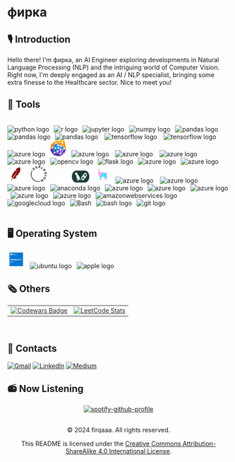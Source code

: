 <!-- <h3 align="left", style="font-family:  Consolas, monospace;"><b>Tech : </b></h3> -->

# фирка

## 🎙️ Introduction

Hello there! I'm фирка, an AI Engineer exploring developments in Natural Language Processing (NLP) and the intriguing world of Computer Vision.  Right now, I'm deeply engaged as an AI / NLP specialist, bringing some extra finesse to the Healthcare sector. Nice to meet you!

## 🔩 Tools
<br>

<div align="center">
<div align="left">
  <img src="https://cdn.jsdelivr.net/gh/devicons/devicon/icons/python/python-original.svg" height="40" alt="python logo"  />
<img width="3" />
  <img src="https://cdn.jsdelivr.net/gh/devicons/devicon/icons/r/r-original.svg" height="40" alt="r logo"  />
<img width="3" />
  <img src="https://cdn.jsdelivr.net/gh/devicons/devicon/icons/jupyter/jupyter-original.svg" height="40" alt="jupyter logo"  />
<img width="3" />
  <img src="https://cdn.jsdelivr.net/gh/devicons/devicon/icons/numpy/numpy-original.svg" height="40" alt="numpy logo"  />
<img width="3" />
  <img src="https://cdn.jsdelivr.net/gh/devicons/devicon/icons/pandas/pandas-original.svg" height="40" width="52" alt="pandas logo"  />
<img width="3">
  <img src="https://pbs.twimg.com/profile_images/1049911508296224770/9R5kP6Ql_200x200.jpg" height="40" width="40" alt="pandas logo"  />
<img width="3" />
  <img src="https://upload.wikimedia.org/wikipedia/commons/thumb/0/05/Scikit_learn_logo_small.svg/1200px-Scikit_learn_logo_small.svg.png" height="40" width="58" alt="pandas logo"/> 
<img width="3" />
  <img src="https://upload.wikimedia.org/wikipedia/commons/thumb/2/2d/Tensorflow_logo.svg/1200px-Tensorflow_logo.svg.png" height="40" width="40" alt="tensorflow logo"/> 
<img width="3" />
  <img src="https://img.stackshare.io/service/5601/keras.png" height="40" width="40" alt="tensorflow logo"/>
<img width="3" />
  <img src="https://freepngimg.com/save/72540-network-neural-recurrent-deep-database-pytorch-artificial/1200x1200" height="40" width="45" alt="azure logo"/>
<img width="3" />
  <img src="https://raw.githubusercontent.com/pyg-team/pyg_sphinx_theme/master/pyg_sphinx_theme/static/img/pyg_logo.png" height="36" width="36" alt="azure logo"/>
<img width="4" />
  <img src="https://avatars.githubusercontent.com/u/58386951?v=4&s=400" height="40" width="40" alt="azure logo"  />
<img width="2" /> 
  <img src="https://upload.wikimedia.org/wikipedia/commons/thumb/8/86/Google_JAX_logo.svg/1200px-Google_JAX_logo.svg.png" height="36" width="42" alt="azure logo"/>
<img width="3" /> 
  <img src="https://pbs.twimg.com/profile_images/1693946094206476288/tR7JnC69_400x400.png" height="40" width="40" alt="azure logo"/>
<img width="3" />
  <img src="https://raw.githubusercontent.com/wandb/assets/main/wandb-dots-logo.svg" height="36" width="52" alt="azure logo"/>
<img width="3" />
  <img src="https://cdn.jsdelivr.net/gh/devicons/devicon/icons/opencv/opencv-original.svg" height="40" alt="opencv logo"  />
<img width="3" />
  <img src="https://cdn.jsdelivr.net/gh/devicons/devicon/icons/flask/flask-original.svg" height="40" alt="flask logo"  />
<img width="3" />
  <img src="https://onnxruntime.ai/images/ONNX-Icon.png" height="40" width="40" alt="azure logo"/>
<img width="3" />
    <img src="https://huggingface.co/datasets/huggingface/brand-assets/resolve/main/hf-logo.png" height="40" width="40" alt="azure logo"/>
<img width="3" />
    <img src="./images/5270.png" height="40" width="40" alt="azure logo"/>
<img width="3" />
    <img src="./images/312y9y449.png" height="40" width="40" alt="azure logo"/>
<img width="3" />
    <img src="./images/logo-light.png#gh-dark-mode-only" height="28" width="40" alt="azure logo"/>
    <img src="./images/logo-dark.png#gh-light-mode-only" height="28" width="40" alt="azure logo"/>
<img width="1" />
    <img src="./images/oqVQ04b5KiGt5WOWJmYt8.png" height="40" width="40" alt="azure logo"/>
<img width="3" />
    <img src="https://streamlit.io/images/brand/streamlit-mark-color.svg" height="40" width="40" alt="azure logo"/>
<img width="3"> 
    <img src="https://innovationyourself.com/wp-content/uploads/2021/10/rasa.png" height="40" width="40" alt="azure logo" />
<img width="3" />
    <img src="https://miro.medium.com/v2/resize:fit:513/1*aeXlwnOS3DvVHiMVgBZbpQ.png" height="40" width="40" alt="azure logo" />
<img width="3" />
  <img src="https://cdn.jsdelivr.net/gh/devicons/devicon/icons/anaconda/anaconda-original.svg" height="40" alt="anaconda logo"  />
<img width="3" />
    <img src="https://www.bluematador.com/hs-fs/hubfs/blog/new/How%20Many%20Packets%20per%20Second%20PPS%20in%20Amazon%20EC2/BM-EC2-post-icon.png?width=200&name=BM-EC2-post-icon.png" height="40" width="40" alt="azure logo"/>
<img width="3" />
    <img src="https://seeklogo.com/images/A/azure-machine-learning-service-logo-445C459FD8-seeklogo.com.png" height="40" width="40" alt="azure logo"/>
<img width="3" />
    <img src="https://seeklogo.com/images/O/open-ai-logo-8B9BFEDC26-seeklogo.com.png" height="40" width="40" alt="azure logo"/>
<img width="3" />
    <img src="https://seeklogo.com/images/C/chroma-logo-FB287847E7-seeklogo.com.png" height="35" width="40" alt="azure logo"/>
<img width="3" />
  <img src="https://cdn.jsdelivr.net/gh/devicons/devicon/icons/azure/azure-original.svg" height="40" alt="azure logo"  />
<img width="3" />
  <img src="https://cdn.jsdelivr.net/gh/devicons/devicon/icons/amazonwebservices/amazonwebservices-original-wordmark.svg" height="40" alt="amazonwebservices logo"  />
<img width="3" />
  <img src="https://cdn.jsdelivr.net/gh/devicons/devicon/icons/googlecloud/googlecloud-original.svg" height="40" alt="googlecloud logo"  />
<img width="3" />
    <img src="https://cdn3d.iconscout.com/3d/free/thumb/free-docker-5645891-4695749.png?f=webp" alt="Bash" height="50" width="50" />
<img width="3" />
  <img src="https://cdn.jsdelivr.net/gh/devicons/devicon/icons/bash/bash-original.svg" height="40" alt="bash logo"  />
<img width="3" />
  <img src="https://cdn.jsdelivr.net/gh/devicons/devicon/icons/git/git-original.svg" height="40" alt="git logo"  />
</div>

</div>

<br>

## 🖥️ <b> Operating System </b>
<div align="left">
  <img src="./images/win11.png" height="40" alt="windows8 logo"  />
  <img width="3" />
  <img src="https://cdn.jsdelivr.net/gh/devicons/devicon/icons/ubuntu/ubuntu-plain.svg" height="40" alt="ubuntu logo"  />
  <img width="3" />
  <img src="https://www.varcap-informatique.net/tutoriels/wp-content/uploads/2021/08/logo-macos-monterey.png" height="40" alt="apple logo"  />
</div>

<!-- ## <b>Statistics</b>

<img src="https://myreadme.vercel.app/api/embed/firqaaa?panels=userstatistics,toplanguages,commitgraph" alt="reimaginedreadme" />

<br> -->


## 🗞️ <b>Others</b>

<table align="center" style="opacity: 0.9;">
    <tr>
        <td>
            <a href="https://www.codewars.com/users/firqaaa">
                <img src="https://www.codewars.com/users/firqaaa/badges/small" alt="Codewars Badge">
            </a>
        </td>
        <td>
            <a href="https://github.com/firqaaa/github-readme">
                <img src="https://leetcode-stats-six.vercel.app/api?username=firqaaa" alt="LeetCode Stats">
            </a>
        </td>
    </tr>
</table>


<br>

<!-- <table align="center">
  <tr>
    <td><img alt="competition" src="https://road-to-kaggle-grandmaster.vercel.app/api/badges/firqaaa/competition/light"></td>
    <td><img alt="dataset" src="https://road-to-kaggle-grandmaster.vercel.app/api/badges/firqaaa/dataset/light"></td>
    <td><img alt="notebook" src="https://road-to-kaggle-grandmaster.vercel.app/api/badges/firqaaa/notebook/light"></td>
    <td><img alt="discussion" src="https://road-to-kaggle-grandmaster.vercel.app/api/badges/firqaaa/discussion/light"></td>
  </tr>
</table> -->

## 📮 <b>Contacts</b>
[![Gmail](https://img.shields.io/badge/-Gmail-c14438?style=flat&logo=Gmail&logoColor=white)](mailto:firqa.arasyi@kalbecorp.com) [![LinkedIn](https://img.shields.io/badge/LinkedIn-%230077B5.svg?logo=linkedin&logoColor=white)](https://linkedin.com/in/firqaana) [![Medium](https://img.shields.io/badge/Medium-12100E?logo=medium&logoColor=white)](https://medium.com/@firqaaa)

###

## 📻 <b>Now Listening </b>
<div align="center">

  [![spotify-github-profile](https://spotify-github-profile.vercel.app/api/view?uid=31ka2ltibsixwhlhexeylvwhep7i&cover_image=true&theme=novatorem&show_offline=true&background_color=121212&interchange=false&bar_color=53b14f&bar_color_cover=true)](https://spotify-github-profile.vercel.app/api/view?uid=31ka2ltibsixwhlhexeylvwhep7i&redirect=true)

</div>

<!-- ## Copyright -->

##
<div align="center">
  © 2024 firqaaa. All rights reserved.

  This README is licensed under the [Creative Commons Attribution-ShareAlike 4.0 International License](https://creativecommons.org/licenses/by-sa/4.0/).
</div>
